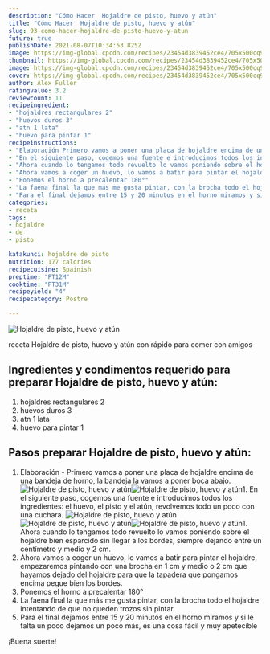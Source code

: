 ```yaml
---
description: "Cómo Hacer  Hojaldre de pisto, huevo y atún"
title: "Cómo Hacer  Hojaldre de pisto, huevo y atún"
slug: 93-como-hacer-hojaldre-de-pisto-huevo-y-atun
future: true
publishDate: 2021-08-07T10:34:53.825Z
image: https://img-global.cpcdn.com/recipes/23454d3839452ce4/705x500cq90/hojaldre-de-pisto-huevo-y-atun-foto-principal.jpg
thumbnail: https://img-global.cpcdn.com/recipes/23454d3839452ce4/705x500cq90/hojaldre-de-pisto-huevo-y-atun-foto-principal.jpg
image: https://img-global.cpcdn.com/recipes/23454d3839452ce4/705x500cq90/hojaldre-de-pisto-huevo-y-atun-foto-principal.jpg
cover: https://img-global.cpcdn.com/recipes/23454d3839452ce4/705x500cq90/hojaldre-de-pisto-huevo-y-atun-foto-principal.jpg
author: Alex Fuller
ratingvalue: 3.2
reviewcount: 11
recipeingredient:
- "hojaldres rectangulares 2"
- "huevos duros 3"
- "atn 1 lata"
- "huevo para pintar 1"
recipeinstructions:
- "Elaboración Primero vamos a poner una placa de hojaldre encima de una bandeja de horno, la bandeja la vamos a poner boca abajo."
- "En el siguiente paso, cogemos una fuente e introducimos todos los ingredientes: el huevo, el pisto y el atún, revolvemos todo un poco con una cuchara."
- "Ahora cuando lo tengamos todo revuelto lo vamos poniendo sobre el hojaldre bien esparcido sin llegar a los bordes, siempre dejando entre un centímetro y medio y 2 cm."
- "Ahora vamos a coger un huevo, lo vamos a batir para pintar el hojaldre, empezaremos pintando con una brocha en 1 cm y medio o 2 cm que hayamos dejado del hojaldre para que la tapadera que pongamos encima pegue bien los bordes."
- "Ponemos el horno a precalentar 180°"
- "La faena final la que más me gusta pintar, con la brocha todo el hojaldre intentando de que no queden trozos sin pintar."
- "Para el final dejamos entre 15 y 20 minutos en el horno miramos y si le falta un poco dejamos un poco más, es una cosa fácil y muy apetecible"
categories:
- receta
tags:
- hojaldre
- de
- pisto

katakunci: hojaldre de pisto 
nutrition: 177 calories
recipecuisine: Spainish
preptime: "PT12M"
cooktime: "PT31M"
recipeyield: "4"
recipecategory: Postre

---
```



![Hojaldre de pisto, huevo y atún](https://img-global.cpcdn.com/recipes/23454d3839452ce4/705x500cq90/hojaldre-de-pisto-huevo-y-atun-foto-principal.jpg)

receta Hojaldre de pisto, huevo y atún con rápido para comer con amigos

<!--inarticleads1-->

## Ingredientes y condimentos requerido para preparar Hojaldre de pisto, huevo y atún:

1. hojaldres rectangulares 2
1. huevos duros 3
1. atn 1 lata
1. huevo para pintar 1



<!--inarticleads2-->

## Pasos preparar Hojaldre de pisto, huevo y atún:

1. Elaboración - Primero vamos a poner una placa de hojaldre encima de una bandeja de horno, la bandeja la vamos a poner boca abajo.
<img src="https://img-global.cpcdn.com/steps/d82be07a817bd577/160x128cq70/foto-del-paso-1-de-la-receta-hojaldre-de-pisto-huevo-y-atun.jpg" alt="Hojaldre de pisto, huevo y atún"><img src="https://img-global.cpcdn.com/steps/a7d9c1c697e57637/160x128cq70/foto-del-paso-1-de-la-receta-hojaldre-de-pisto-huevo-y-atun.jpg" alt="Hojaldre de pisto, huevo y atún">1. En el siguiente paso, cogemos una fuente e introducimos todos los ingredientes: el huevo, el pisto y el atún, revolvemos todo un poco con una cuchara.
<img src="https://img-global.cpcdn.com/steps/7b9b9c3061b5b2be/160x128cq70/foto-del-paso-2-de-la-receta-hojaldre-de-pisto-huevo-y-atun.jpg" alt="Hojaldre de pisto, huevo y atún"><img src="https://img-global.cpcdn.com/steps/b771b242c4927899/160x128cq70/foto-del-paso-2-de-la-receta-hojaldre-de-pisto-huevo-y-atun.jpg" alt="Hojaldre de pisto, huevo y atún"><img src="https://img-global.cpcdn.com/steps/5e01b30796478cc4/160x128cq70/foto-del-paso-2-de-la-receta-hojaldre-de-pisto-huevo-y-atun.jpg" alt="Hojaldre de pisto, huevo y atún">1. Ahora cuando lo tengamos todo revuelto lo vamos poniendo sobre el hojaldre bien esparcido sin llegar a los bordes, siempre dejando entre un centímetro y medio y 2 cm.
1. Ahora vamos a coger un huevo, lo vamos a batir para pintar el hojaldre, empezaremos pintando con una brocha en 1 cm y medio o 2 cm que hayamos dejado del hojaldre para que la tapadera que pongamos encima pegue bien los bordes.
1. Ponemos el horno a precalentar 180°
1. La faena final la que más me gusta pintar, con la brocha todo el hojaldre intentando de que no queden trozos sin pintar.
1. Para el final dejamos entre 15 y 20 minutos en el horno miramos y si le falta un poco dejamos un poco más, es una cosa fácil y muy apetecible



¡Buena suerte!

